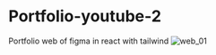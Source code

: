 # Portfolio-youtube-2
Portfolio web of figma in react with tailwind
![web_01](https://github.com/kevingonzalezdw/portfolio-youtube-2/assets/165223460/d70439ec-043a-421d-bc9f-feb551bc06fa)

